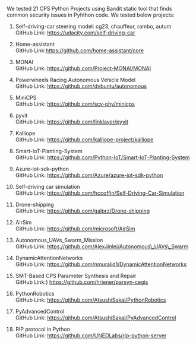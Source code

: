 
We tested 21 CPS Python Projects using Bandit static tool that finds common security issues in Pyhthon code. We tested below projects:

1. Self-driving-car steering model: cg23, chauffeur, rambo, autum  
GitHub Link: https://udacity.com/self-driving-car   

 
2. Home-assistant  
GitHub Link:https://github.com/home-assistant/core   


3. MONAI  
GitHub Link: https://github.com/Project-MONAI/MONAI  


4. Powerwheels Racing Autonomous Vehicle Model  
GitHub Link: https://github.com/dvbuntu/autonomous  


5. MiniCPS  
GitHub Link: https://github.com/scy-phy/minicps  


6. pyvit  
GitHub Link: https://github.com/linklayer/pyvit  


7. Kalliope  
GitHub Link: https://github.com/kalliope-project/kalliope  


8. Smart-IoT-Planting-System  
GitHub Link: https://github.com/Python-IoT/Smart-IoT-Planting-System  

9. Azure-iot-sdk-python  
GitHub Link: https://github.com/Azure/azure-iot-sdk-python  


10. Self-driving car simulation  
GitHub Link: https://github.com/hccoffin/Self-Driving-Car-Simulation  


11. Drone-shipping  
GitHub Link: https://github.com/galprz/Drone-shipping    


12. AirSim  
GitHub Link: https://github.com/microsoft/AirSim   


13. Autonomous\_UAVs\_Swarm\_Mission  
GitHub Link: https://github.com/AlexJinlei/Autonomous\_UAVs\_Swarm  


14. DynamicAttentionNetworks  
GitHub Link: https://github.com/nmuralid1/DynamicAttentionNetworks  

15. SMT-Based CPS Parameter Synthesis and Repair  
GitHub Link:} https://github.com/hriener/parsyn-cegis  

16. PythonRobotics    
GitHub Link: https://github.com/AtsushiSakai/PythonRobotics  


17. PyAdvancedControl    
GitHub Link: https://github.com/AtsushiSakai/PyAdvancedControl  

18. RIP protocol in Python  
GitHub Link: https://github.com/UNEDLabs/rip-python-server  


